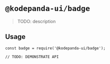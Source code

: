 # `@kodepanda-ui/badge`

> TODO: description

## Usage

```
const badge = require('@kodepanda-ui/badge');

// TODO: DEMONSTRATE API
```
